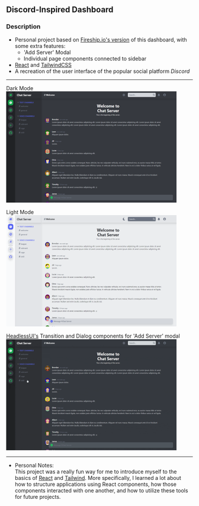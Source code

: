 ## Discord-Inspired Dashboard
### Description
- Personal project based on [Fireship.io's version](https://github.com/fireship-io/tailwind-dashboard) of this dashboard, with some extra features:<br>
    - 'Add Server' Modal
    - Individual page components connected to sidebar
- [React](https://reactjs.org/) and [TailwindCSS](https://tailwindcss.com/)
- A recreation of the user interface of the popular social platform <em>Discord</em>
---
Dark Mode
<br>
    <img width='460' height='300' src='https://github.com/bloo327/discord-dashboard/blob/main/dark-mode.png?raw=true'>

Light Mode
<br>
    <img width='460' height='300' src='https://github.com/bloo327/discord-dashboard/blob/main/light-mode.png?raw=true'>

[HeadlessUI's](https://headlessui.dev) Transition and Dialog components for 'Add Server' modal
<br>
    <img width='460' height='300' src='https://github.com/bloo327/discord-dashboard/blob/main/add-server.gif?raw=true'>

---
- Personal Notes: <br>
This project was a really fun way for me to introduce myself to the basics of [React](https://reactjs.org/) and [Tailwind](https://tailwindcss.com/). More specifically,
I learned a lot about how to structure applications using React components, how those components interacted with one another, and how to utilize these tools for future
projects.  
